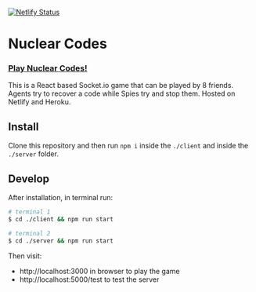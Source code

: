 
[![Netlify Status](https://api.netlify.com/api/v1/badges/cc32c9bf-a028-4662-b96a-80f6dd8818db/deploy-status)](https://app.netlify.com/sites/nuclear-codes/deploys)

# Nuclear Codes

### [Play Nuclear Codes!](https://nuclear-codes.netlify.app)

This is a React based Socket.io game that can be played by 8 friends. Agents
try to recover a code while Spies try and stop them. Hosted on Netlify and Heroku.

## Install

Clone this repository and then run `npm i` inside the `./client` and inside the `./server` folder.

## Develop

After installation, in terminal run:

```bash
# terminal 1
$ cd ./client && npm run start

# terminal 2
$ cd ./server && npm run start
```
Then visit: 

  - http://localhost:3000 in browser to play the game
  - http://localhost:5000/test to test the server